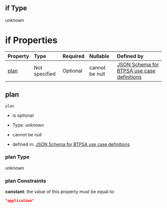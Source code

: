 ## if Type

unknown

# if Properties

| Property      | Type          | Required | Nullable       | Defined by                                                                                                                                                                                                                                    |
| :------------ | :------------ | :------- | :------------- | :-------------------------------------------------------------------------------------------------------------------------------------------------------------------------------------------------------------------------------------------- |
| [plan](#plan) | Not specified | Optional | cannot be null | [JSON Schema for BTPSA use case definitions](btpsa-usecase-properties-services-items-allof-1-then-allof-121-then-allof-1-if-properties-plan.md "undefined#/properties/services/items/allOf/1/then/allOf/121/then/allOf/1/if/properties/plan") |

## plan



`plan`

*   is optional

*   Type: unknown

*   cannot be null

*   defined in: [JSON Schema for BTPSA use case definitions](btpsa-usecase-properties-services-items-allof-1-then-allof-121-then-allof-1-if-properties-plan.md "undefined#/properties/services/items/allOf/1/then/allOf/121/then/allOf/1/if/properties/plan")

### plan Type

unknown

### plan Constraints

**constant**: the value of this property must be equal to:

```json
"application"
```

